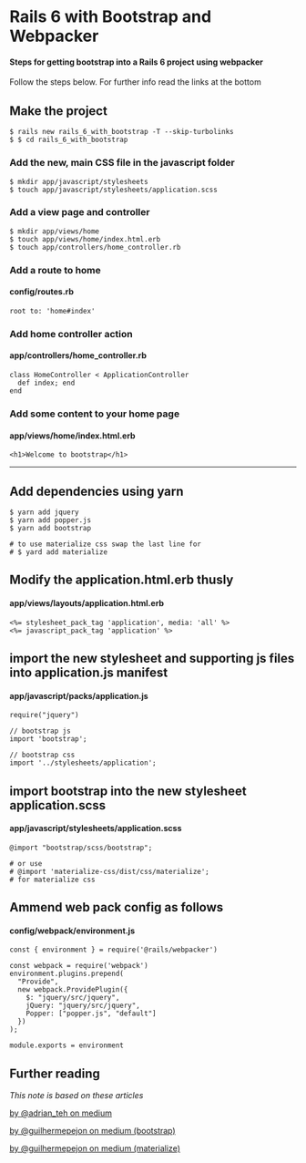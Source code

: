 # Rails 6 with Bootstrap and Webpacker
#### Steps for getting bootstrap into a Rails 6 project using webpacker

Follow the steps below. For further info read the links at the bottom

## Make the project
```
$ rails new rails_6_with_bootstrap -T --skip-turbolinks
$ $ cd rails_6_with_bootstrap
```

### Add the new, main CSS file in the javascript folder
```
$ mkdir app/javascript/stylesheets
$ touch app/javascript/stylesheets/application.scss
```

### Add a view page and controller
```
$ mkdir app/views/home
$ touch app/views/home/index.html.erb
$ touch app/controllers/home_controller.rb
```

### Add a route to home
#### config/routes.rb
```
root to: 'home#index'
```

### Add home controller action
#### app/controllers/home_controller.rb
```
class HomeController < ApplicationController
  def index; end
end
```

### Add some content to your home page
#### app/views/home/index.html.erb
```
<h1>Welcome to bootstrap</h1>
```
---


## Add dependencies using yarn
```
$ yarn add jquery
$ yarn add popper.js
$ yarn add bootstrap

# to use materialize css swap the last line for
# $ yard add materialize
```

## Modify the application.html.erb thusly
#### app/views/layouts/application.html.erb
```
<%= stylesheet_pack_tag 'application', media: 'all' %>
<%= javascript_pack_tag 'application' %>
```

## import the new stylesheet and supporting js files into application.js manifest
#### app/javascript/packs/application.js
```
require("jquery")

// bootstrap js
import 'bootstrap';

// bootstrap css
import '../stylesheets/application';
```

## import bootstrap into the new stylesheet application.scss
####  app/javascript/stylesheets/application.scss
```
@import "bootstrap/scss/bootstrap";

# or use
# @import 'materialize-css/dist/css/materialize';
# for materialize css
```

## Ammend web pack config as follows
#### config/webpack/environment.js
```
const { environment } = require('@rails/webpacker')

const webpack = require('webpack')
environment.plugins.prepend(
  "Provide",
  new webpack.ProvidePlugin({
    $: "jquery/src/jquery",
    jQuery: "jquery/src/jquery",
    Popper: ["popper.js", "default"]
  })
);

module.exports = environment
```



## Further reading
_This note is based on these articles_

[by @adrian_teh on medium](https://medium.com/@adrian_teh/ruby-on-rails-6-with-webpacker-and-bootstrap-step-by-step-guide-41b52ef4081f)

[by @guilhermepejon on medium (bootstrap)](https://medium.com/@guilhermepejon/how-to-install-bootstrap-4-3-in-a-rails-6-app-using-webpack-9eae7a6e2832)

[by @guilhermepejon on medium (materialize)](https://medium.com/@guilhermepejon/how-to-install-materialize-css-in-rails-6-0-0-beta2-using-webpack-347c03b7104e)






